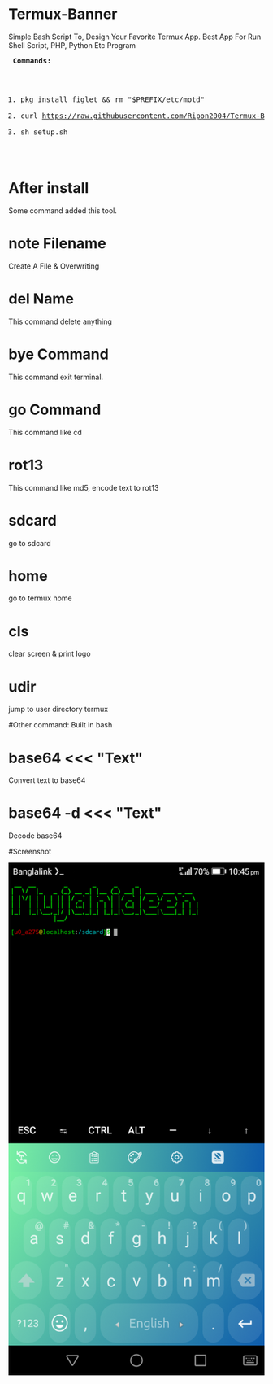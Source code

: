 # Termux-Banner
Simple Bash Script To, Design Your Favorite Termux App. Best App For Run Shell Script, PHP, Python Etc Program  <pre>
<b>Commands: </b>
1. pkg install figlet && rm "$PREFIX/etc/motd"
2. curl https://raw.githubusercontent.com/Ripon2004/Termux-Banner/main/setup.sh>setup.sh
3. sh setup.sh
</pre>

# After install
Some command added this tool.

# note Filename
Create A File & Overwriting
 
# del Name
This command delete anything

# bye Command
This command exit terminal.

# go Command
This command like cd

# rot13
This command like md5, encode text to rot13

# sdcard
go to sdcard

# home
go to termux home

# cls
clear screen & print logo

# udir
jump to user directory termux    

#Other command:
Built in bash

# base64 <<< "Text"
Convert text to base64

# base64 -d <<< "Text"
Decode base64 
 
#Screenshot

<img src="https://raw.githubusercontent.com/Ripon2004/Termux-Banner/main/Screenshot_20201224-224557.png"/>
